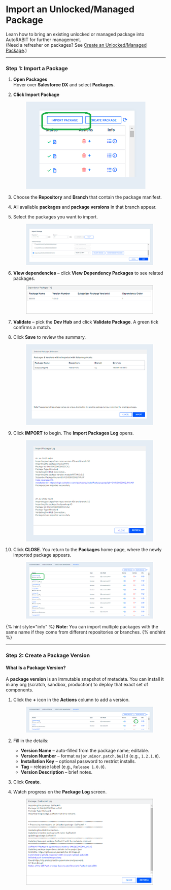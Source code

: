 # Import an Unlocked/Managed Package

Learn how to bring an existing unlocked or managed package into AutoRABIT for further management.\
(Need a refresher on packages? See [Create an Unlocked/Managed Package](../../../arm/create-an-unlocked-managed-package.md).)

***

### Step 1: Import a Package <a href="#step-1-importing-a-package" id="step-1-importing-a-package"></a>

1. **Open Packages**\
   Hover over **Salesforce DX** and select **Packages**.
2.  **Click Import Package**

    <figure><img src="../../../../.gitbook/assets/image (1467).png" alt="Import Package button"><figcaption></figcaption></figure>
3. Choose the **Repository** and **Branch** that contain the package manifest.
4. All available **packages** and **package versions** in that branch appear.
5.  Select the packages you want to import.

    <figure><img src="../../../../.gitbook/assets/image (1468).png" alt="List of packages and versions"><figcaption></figcaption></figure>
6.  **View dependencies** – click **View Dependency Packages** to see related packages.

    <figure><img src="../../../../.gitbook/assets/image (1469).png" alt="Dependency Packages dialog"><figcaption></figcaption></figure>
7. **Validate** – pick the **Dev Hub** and click **Validate Package**. A green tick confirms a match.
8.  Click **Save** to review the summary.

    <figure><img src="../../../../.gitbook/assets/image (1470).png" alt="Save confirmation window" width="559"><figcaption></figcaption></figure>
9.  Click **IMPORT** to begin. The **Import Packages Log** opens.

    <figure><img src="../../../../.gitbook/assets/image (1471).png" alt="Import Packages Log dialog" width="496"><figcaption></figcaption></figure>
10. Click **CLOSE**. You return to the **Packages** home page, where the newly imported package appears.

    <figure><img src="../../../../.gitbook/assets/image (1472).png" alt="Packages home showing imported package"><figcaption></figcaption></figure>

{% hint style="info" %}
**Note:** You can import multiple packages with the same name if they come from different repositories or branches.
{% endhint %}

***

### Step 2: Create a Package Version <a href="#step-2-create-a-package-version" id="step-2-create-a-package-version"></a>

#### What Is a Package Version? <a href="#what-is-a-package-version" id="what-is-a-package-version"></a>

A **package version** is an immutable snapshot of metadata. You can install it in any org (scratch, sandbox, production) to deploy that exact set of components.

1.  Click the **+** icon in the **Actions** column to add a version.

    <figure><img src="../../../../.gitbook/assets/image (1473).png" alt="Create Package Version plus icon"><figcaption></figcaption></figure>
2. Fill in the details:
   * **Version Name** – auto-filled from the package name; editable.
   * **Version Number** – format `major.minor.patch.build` (e.g., `1.2.1.8`).
   * **Installation Key** – optional password to restrict installs.
   * **Tag** – release label (e.g., `Release 1.0.0`).
   * **Version Description** – brief notes.
3. Click **Create**.
4.  Watch progress on the **Package Log** screen.

    <figure><img src="../../../../.gitbook/assets/image (1474).png" alt="Package Log showing version creation"><figcaption></figcaption></figure>
